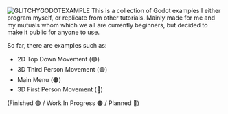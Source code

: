 ![GLITCHYGODOTEXAMPLE](https://github.com/user-attachments/assets/b1189811-1ea1-455f-8e6a-f5ba4c90f6c4)
This is a collection of Godot examples I either program myself, or replicate from other tutorials. Mainly made for me and my mutuals whom which we all are currently beginners, but decided to make it public for anyone to use.

So far, there are examples such as:
 - 2D Top Down Movement (🟢)
 - 3D Third Person Movement (🟢)
 - Main Menu (🟠)
 - 3D First Person Movement (🔴)

(Finished 🟢 / Work In Progress 🟠 / Planned 🔴)
